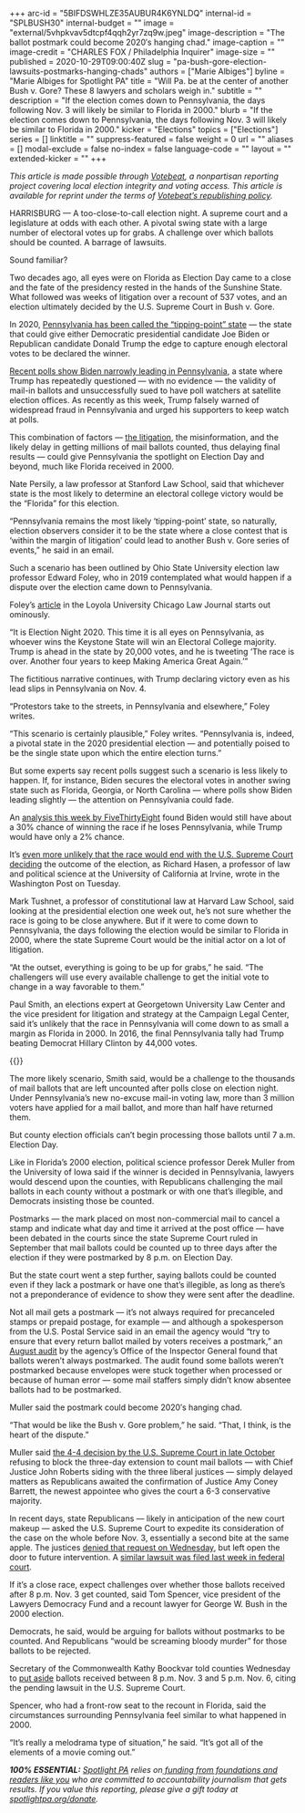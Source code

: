 +++
arc-id = "5BIFDSWHLZE35AUBUR4K6YNLDQ"
internal-id = "SPLBUSH30"
internal-budget = ""
image = "external/5vhpkvav5dtcpf4qqh2yr7zq9w.jpeg"
image-description = "The ballot postmark could become 2020′s hanging chad."
image-caption = ""
image-credit = "CHARLES FOX / Philadelphia Inquirer"
image-size = ""
published = 2020-10-29T09:00:40Z
slug = "pa-bush-gore-election-lawsuits-postmarks-hanging-chads"
authors = ["Marie Albiges"]
byline = "Marie Albiges for Spotlight PA"
title = "Will Pa. be at the center of another Bush v. Gore? These 8 lawyers and scholars weigh in."
subtitle = ""
description = "If the election comes down to Pennsylvania, the days following Nov. 3 will likely be similar to Florida in 2000."
blurb = "If the election comes down to Pennsylvania, the days following Nov. 3 will likely be similar to Florida in 2000."
kicker = "Elections"
topics = ["Elections"]
series = []
linktitle = ""
suppress-featured = false
weight = 0
url = ""
aliases = []
modal-exclude = false
no-index = false
language-code = ""
layout = ""
extended-kicker = ""
+++

<i>This article is made possible through </i><a href="http://votebeat.org/"><i>Votebeat</i></a><i>, a nonpartisan reporting project covering local election integrity and voting access. This article is available for reprint under the terms of </i><a href="https://www.votebeat.org/pages/republishing"><i>Votebeat’s republishing policy</i></a><i>.</i>

HARRISBURG — A too-close-to-call election night. A supreme court and a legislature at odds with each other. A pivotal swing state with a large number of electoral votes up for grabs. A challenge over which ballots should be counted. A barrage of lawsuits.

Sound familiar?

Two decades ago, all eyes were on Florida as Election Day came to a close and the fate of the presidency rested in the hands of the Sunshine State. What followed was weeks of litigation over a recount of 537 votes, and an election ultimately decided by the U.S. Supreme Court in Bush v. Gore.

In 2020, <a href="https://fivethirtyeight.com/features/why-pennsylvania-could-decide-the-2020-election/">Pennsylvania has been called the “tipping-point” state</a> — the state that could give either Democratic presidential candidate Joe Biden or Republican candidate Donald Trump the edge to capture enough electoral votes to be declared the winner.

<a href="https://projects.fivethirtyeight.com/polls/president-general/pennsylvania/">Recent polls show Biden narrowly leading in Pennsylvania</a>, a state where Trump has repeatedly questioned — with no evidence — the validity of mail-in ballots and unsuccessfully sued to have poll watchers at satellite election offices. As recently as this week, Trump falsely warned of widespread fraud in Pennsylvania and urged his supporters to keep watch at polls.

This combination of factors — <a href="https://www.spotlightpa.org/news/2020/10/pa-election-lawsuit-mail-ballots-republicans/">the litigation</a>, the misinformation, and the likely delay in getting millions of mail ballots counted, thus delaying final results — could give Pennsylvania the spotlight on Election Day and beyond, much like Florida received in 2000.

Nate Persily, a law professor at Stanford Law School, said that whichever state is the most likely to determine an electoral college victory would be the “Florida” for this election.

<script src="https://www.spotlightpa.org/embed.js" async></script><div data-spl-embed-version="1" data-spl-src="https://www.spotlightpa.org/embeds/newsletter/"></div>

“Pennsylvania remains the most likely ‘tipping-point’ state, so naturally, election observers consider it to be the state where a close contest that is ‘within the margin of litigation’ could lead to another Bush v. Gore series of events,” he said in an email.

Such a scenario has been outlined by Ohio State University election law professor Edward Foley, who in 2019 contemplated what would happen if a dispute over the election came down to Pennsylvania.

Foley’s <a href="https://lawecommons.luc.edu/cgi/viewcontent.cgi?article=2719&context=luclj">article</a> in the Loyola University Chicago Law Journal starts out ominously.

“It is Election Night 2020. This time it is all eyes on Pennsylvania, as whoever wins the Keystone State will win an Electoral College majority. Trump is ahead in the state by 20,000 votes, and he is tweeting ‘The race is over. Another four years to keep Making America Great Again.’”

The fictitious narrative continues, with Trump declaring victory even as his lead slips in Pennsylvania on Nov. 4.

“Protestors take to the streets, in Pennsylvania and elsewhere,” Foley writes.

“This scenario is certainly plausible,” Foley writes. “Pennsylvania is, indeed, a pivotal state in the 2020 presidential election — and potentially poised to be the single state upon which the entire election turns.”

But some experts say recent polls suggest such a scenario is less likely to happen. If, for instance, Biden secures the electoral votes in another swing state such as Florida, Georgia, or North Carolina — where polls show Biden leading slightly — the attention on Pennsylvania could fade.

An <a href="https://fivethirtyeight.com/features/is-joe-biden-toast-if-he-loses-pennsylvania/">analysis this week by FiveThirtyEight</a> found Biden would still have about a 30% chance of winning the race if he loses Pennsylvania, while Trump would have only a 2% chance.

It’s <a href="https://www.washingtonpost.com/outlook/2020/10/27/brett-kavanaugh-election-opinion/">even more unlikely that the race would end with the U.S. Supreme Court deciding</a> the outcome of the election, as Richard Hasen, a professor of law and political science at the University of California at Irvine, wrote in the Washington Post on Tuesday.

Mark Tushnet, a professor of constitutional law at Harvard Law School, said looking at the presidential election one week out, he’s not sure whether the race is going to be close anywhere. But if it were to come down to Pennsylvania, the days following the election would be similar to Florida in 2000, where the state Supreme Court would be the initial actor on a lot of litigation.

“At the outset, everything is going to be up for grabs,” he said. “The challengers will use every available challenge to get the initial vote to change in a way favorable to them.”

Paul Smith, an elections expert at Georgetown University Law Center and the vice president for litigation and strategy at the Campaign Legal Center, said it’s unlikely that the race in Pennsylvania will come down to as small a margin as Florida in 2000. In 2016, the final Pennsylvania tally had Trump beating Democrat Hillary Clinton by 44,000 votes.

{{<picture src="external/v5szg2cf6wmwby6bjrtj2bxyfw.jpeg" description="This stock photo shows an example of a &#34;hanging chad,&#34; created by an incompletely punched hole on a ballot." caption="This stock photo shows an example of a &#34;hanging chad,&#34; created by an incompletely punched hole on a ballot." credit="Getty Images">}} 

The more likely scenario, Smith said, would be a challenge to the thousands of mail ballots that are left uncounted after polls close on election night. Under Pennsylvania’s new no-excuse mail-in voting law, more than 3 million voters have applied for a mail ballot, and more than half have returned them.

But county election officials can’t begin processing those ballots until 7 a.m. Election Day.

Like in Florida’s 2000 election, political science professor Derek Muller from the University of Iowa said if the winner is decided in Pennsylvania, lawyers would descend upon the counties, with Republicans challenging the mail ballots in each county without a postmark or with one that’s illegible, and Democrats insisting those be counted.

Postmarks — the mark placed on most non-commercial mail to cancel a stamp and indicate what day and time it arrived at the post office — have been debated in the courts since the state Supreme Court ruled in September that mail ballots could be counted up to three days after the election if they were postmarked by 8 p.m. on Election Day.

But the state court went a step further, saying ballots could be counted even if they lack a postmark or have one that’s illegible, as long as there’s not a preponderance of evidence to show they were sent after the deadline.

Not all mail gets a postmark — it’s not always required for precanceled stamps or prepaid postage, for example — and although a spokesperson from the U.S. Postal Service said in an email the agency would “try to ensure that every return ballot mailed by voters receives a postmark,” an <a href="https://www.uspsoig.gov/sites/default/files/document-library-files/2020/20-225-R20.pdf">August audit</a> by the agency’s Office of the Inspector General found that ballots weren’t always postmarked. The audit found some ballots weren’t postmarked because envelopes were stuck together when processed or because of human error — some mail staffers simply didn’t know absentee ballots had to be postmarked.

Muller said the postmark could become 2020′s hanging chad.

“That would be like the Bush v. Gore problem,” he said. “That, I think, is the heart of the dispute.”

Muller said <a href="https://www.spotlightpa.org/news/2020/10/pa-mail-ballots-republican-voters-donald-trump/">the 4-4 decision by the U.S. Supreme Court in late October</a> refusing to block the three-day extension to count mail ballots — with Chief Justice John Roberts siding with the three liberal justices — simply delayed matters as Republicans awaited the confirmation of Justice Amy Coney Barrett, the newest appointee who gives the court a 6-3 conservative majority.

<script src="https://www.spotlightpa.org/embed.js" async></script><div data-spl-embed-version="1" data-spl-src="https://www.spotlightpa.org/embeds/cta/?url=https%3A%2F%2Fwww.spotlightpa.org%2Fdonate&eyebrow=BECOME%20A%20MEMBER&body=Make%20a%20gift%20today%20and%20help%20Spotlight%20PA%20continue%20to%20provide%20100%25%20essential%20reporting%20on%20the%20upcoming%20election%20in%20Pennsylvania.%20From%20court%20challenges%20to%20voter%20intimidation%2C%20our%20reporters%20are%20keeping%20watch%20for%20you.&cta=JOIN%20US%20NOW"></div>

In recent days, state Republicans — likely in anticipation of the new court makeup — asked the U.S. Supreme Court to expedite its consideration of the case on the whole before Nov. 3, essentially a second bite at the same apple. The justices <a href="https://www.spotlightpa.org/news/2020/10/pa-election-mail-ballots-us-supreme-court-denies-motion-republican-party/" target=_blank>denied that request on Wednesday</a>, but left open the door to future intervention. A <a href="https://www.spotlightpa.org/news/2020/10/pa-election-lawsuit-mail-ballots-republicans/">similar lawsuit was filed last week in federal court</a>.

If it’s a close race, expect challenges over whether those ballots received after 8 p.m. Nov. 3 get counted, said Tom Spencer, vice president of the Lawyers Democracy Fund and a recount lawyer for George W. Bush in the 2000 election.

Democrats, he said, would be arguing for ballots without postmarks to be counted. And Republicans “would be screaming bloody murder” for those ballots to be rejected.

Secretary of the Commonwealth Kathy Boockvar told counties Wednesday to <a href="https://www.supremecourt.gov/DocketPDF/20/20-542/158993/20201028140128485_Attachment%20-%20Segregation%20Guidance%2010-28-2020.pdf">put aside</a> ballots received between 8 p.m. Nov. 3 and 5 p.m. Nov. 6, citing the pending lawsuit in the U.S. Supreme Court.

Spencer, who had a front-row seat to the recount in Florida, said the circumstances surrounding Pennsylvania feel similar to what happened in 2000.

“It’s really a melodrama type of situation,” he said. “It’s got all of the elements of a movie coming out.”

<i><b>100% ESSENTIAL:</b></i><i> </i><a href="https://www.spotlightpa.org/"><i>Spotlight PA</i></a><i> relies on</i><a href="https://www.spotlightpa.org/support"><i> funding from foundations and readers like you</i></a><i> who are committed to accountability journalism that gets results. If you value this reporting, please give a gift today at </i><a href="http://spotlightpa.org/donate"><i>spotlightpa.org/donate</i></a><i>.</i>

<script src="https://www.spotlightpa.org/embed.js" async></script><div data-spl-embed-version="1" data-spl-src="https://www.spotlightpa.org/embeds/tips/?tip_text=Are%20you%20a%20Pennsylvania%20resident%20with%20a%20voting%20or%20election%20question%3F%20Send%20it%20to%20Spotlight%20PA%20and%20we'll%20do%20our%20best%20to%20answer%20it.&flag_text=election%202020"></div>
